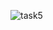 
![task5](https://user-images.githubusercontent.com/94627774/160255261-3ec591b2-a04b-4375-a2e6-7cd5a29300c0.png)
